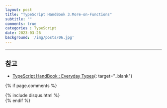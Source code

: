 ```yaml
---
layout: post
title: "TypeScript HandBook 3.More-on-Functions"
subtitle: ""
comments: true
categories : TypeScript
date: 2023-03-26
background: '/img/posts/06.jpg'
---
```




---
## 참고
- [TypeScript HandBook : Everyday Types](https://www.typescriptlang.org/ko/docs/handbook/2/functions.html){: target="_blank"}


{% if page.comments %}
<div id="post-disqus" class="container">
{% include disqus.html %}
</div>
{% endif %}
